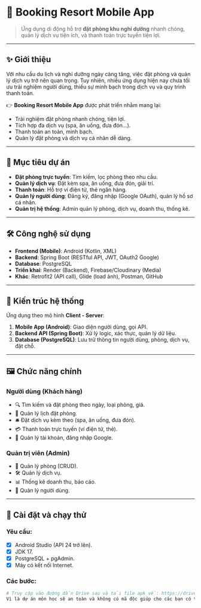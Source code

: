 # 🏨 Booking Resort Mobile App

> Ứng dụng di động hỗ trợ **đặt phòng khu nghỉ dưỡng** nhanh chóng, quản lý dịch vụ tiện ích, và thanh toán trực tuyến tiện lợi.

---

## ✨ Giới thiệu

Với nhu cầu du lịch và nghỉ dưỡng ngày càng tăng, việc đặt phòng và quản lý dịch vụ trở nên quan trọng. Tuy nhiên, nhiều ứng dụng hiện nay chưa tối ưu trải nghiệm người dùng, thiếu sự minh bạch trong dịch vụ và quy trình thanh toán.  

👉 **Booking Resort Mobile App** được phát triển nhằm mang lại:
- Trải nghiệm đặt phòng nhanh chóng, tiện lợi.
- Tích hợp đa dịch vụ (spa, ăn uống, đưa đón…).
- Thanh toán an toàn, minh bạch.
- Quản lý đặt phòng và dịch vụ cá nhân dễ dàng.

---

## 🎯 Mục tiêu dự án

- **Đặt phòng trực tuyến**: Tìm kiếm, lọc phòng theo nhu cầu.  
- **Quản lý dịch vụ**: Đặt kèm spa, ăn uống, đưa đón, giải trí.  
- **Thanh toán**: Hỗ trợ ví điện tử, thẻ ngân hàng.  
- **Quản lý người dùng**: Đăng ký, đăng nhập (Google OAuth), quản lý hồ sơ cá nhân.  
- **Quản trị hệ thống**: Admin quản lý phòng, dịch vụ, doanh thu, thống kê.  

---

## 🛠️ Công nghệ sử dụng

- **Frontend (Mobile)**: Android (Kotlin, XML)  
- **Backend**: Spring Boot (RESTful API, JWT, OAuth2 Google)  
- **Database**: PostgreSQL  
- **Triển khai**: Render (Backend), Firebase/Cloudinary (Media)  
- **Khác**: Retrofit2 (API call), Glide (load ảnh), Postman, GitHub  

---

## 📂 Kiến trúc hệ thống

Ứng dụng theo mô hình **Client - Server**:
1. **Mobile App (Android)**: Giao diện người dùng, gọi API.  
2. **Backend API (Spring Boot)**: Xử lý logic, xác thực, quản lý dữ liệu.  
3. **Database (PostgreSQL)**: Lưu trữ thông tin người dùng, phòng, dịch vụ, đặt chỗ.  

---

## 🖼️ Chức năng chính

### Người dùng (Khách hàng)
- 🔍 Tìm kiếm và đặt phòng theo ngày, loại phòng, giá.  
- 📅 Quản lý lịch đặt phòng.  
- 🛎️ Đặt dịch vụ kèm theo (spa, ăn uống, đưa đón).  
- 💳 Thanh toán trực tuyến (ví điện tử, thẻ).  
- 👤 Quản lý tài khoản, đăng nhập Google.  

### Quản trị viên (Admin)
- 🏢 Quản lý phòng (CRUD).  
- 🛠️ Quản lý dịch vụ.  
- 📊 Thống kê doanh thu, báo cáo.  
- 👥 Quản lý người dùng.  

---

## 🚀 Cài đặt và chạy thử

### Yêu cầu:
- [x] Android Studio (API 24 trở lên).  
- [x] JDK 17.  
- [x] PostgreSQL + pgAdmin.  
- [x] Máy có kết nối Internet.  

### Các bước:
```bash
# Truy cập vào đường dẫn Drive sau và tải file apk về: https://drive.google.com/file/d/1S8WaCW36R7w5Zh4IWz9iLb6xRpSSPP0g/view?usp=drive_link
Vì là dự án môn học sẽ an toàn và không có mã độc giúp cho các bạn có thể lấy về để nghiên cứu và phát triển thêm.
